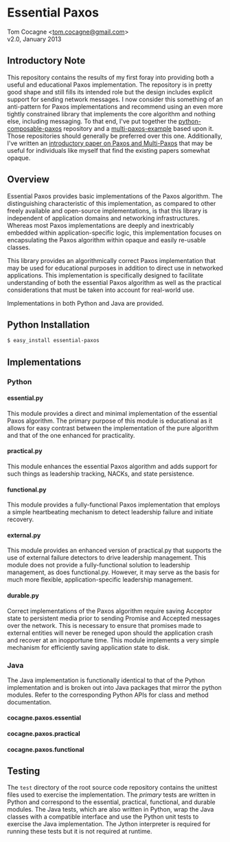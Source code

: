Essential Paxos 
===============
Tom Cocagne &lt;tom.cocagne@gmail.com&gt;  
v2.0, January 2013


Introductory Note
-----------------

This repository contains the results of my first foray into providing both a
useful and educational Paxos implementation. The repository is in pretty good
shape and still fills its intended role but the design includes explicit
support for sending network messages. I now consider this something of an
anti-pattern for Paxos implementations and recommend using an even more tightly
constrained library that implements the core algorithm and nothing else,
including messaging. To that end, I've put together the
[python-composable-paxos](https://github.com/cocagne/python-composable-paxos)
repository and a
[multi-paxos-example](https://github.com/cocagne/multi-paxos-example) based upon
it. Those repositories should generally be preferred over this one.
Additionally, I've written an [introductory paper on Paxos and
Multi-Paxos](https://understandingpaxos.wordpress.com/) that may be useful for
individuals like myself that find the existing papers somewhat opaque.


Overview
--------

Essential Paxos provides basic implementations of the Paxos algorithm. The
distinguishing characteristic of this implementation, as compared to other
freely available and open-source implementations, is that this library is
independent of application domains and networking infrastructures. Whereas most
Paxos implementations are deeply and inextricably embedded within
application-specific logic, this implementation focuses on encapsulating the
Paxos algorithm within opaque and easily re-usable classes.

This library provides an algorithmically correct Paxos implementation that may
be used for educational purposes in addition to direct use in networked
applications. This implementation is specifically designed to facilitate
understanding of both the essential Paxos algorithm as well as the practical
considerations that must be taken into account for real-world use.

Implementations in both Python and Java are provided. 


Python Installation
-------------------

```bash
$ easy_install essential-paxos
```


Implementations
---------------

### Python


#### essential.py


This module provides a direct and minimal implementation of the essential Paxos
algorithm. The primary purpose of this module is educational as it allows for
easy contrast between the implementation of the pure algorithm and that of the
one enhanced for practicality.


#### practical.py


This module enhances the essential Paxos algorithm and adds support for such
things as leadership tracking, NACKs, and state persistence.


#### functional.py


This module provides a fully-functional Paxos implementation that employs
a simple heartbeating mechanism to detect leadership failure and initiate
recovery.


#### external.py

This module provides an enhanced version of practical.py that supports
the use of external failure detectors to drive leadership management. This module
does not provide a fully-functional solution to leadership management, as does
functional.py. However, it may serve as the basis for much more flexible, 
application-specific leadership management.


#### durable.py


Correct implementations of the Paxos algorithm require saving Acceptor
state to persistent media prior to sending Promise and Accepted messages over the 
network. This is necessary to ensure that promises made to external entities
will never be reneged upon should the application crash and recover at an
inopportune time. This module implements a very simple mechanism for efficiently
saving application state to disk. 


### Java

The Java implementation is functionally identical to that of the Python
implementation and is broken out into Java packages that mirror the 
python modules. Refer to the corresponding Python APIs for class and
method documentation.

#### cocagne.paxos.essential
#### cocagne.paxos.practical
#### cocagne.paxos.functional



Testing
-------

The `test` directory of the root source code repository contains the unittest
files used to exercise the implementation. The *primary* tests are written in
Python and correspond to the essential, practical, functional, and durable
modules. The Java tests, which are also written in Python, wrap the Java classes
with a compatible interface and use the Python unit tests to exercise the Java
implementation. The Jython interpreter is required for running these tests but
it is not required at runtime.
